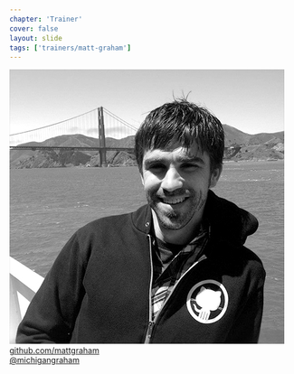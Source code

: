 ```yaml
---
chapter: 'Trainer'
cover: false
layout: slide
tags: ['trainers/matt-graham']
---
```


<img class="headshot" src="assets/headshots/matt-graham.jpg" alt="Matt Graham">

<div><i class="icon-github-alt"> </i> <a href="http://github.com/mattgraham">github.com/mattgraham</a></div>
<div><i class="icon-twitter"> </i> <a href="http://twitter.com/michigangraham">@michigangraham</a></div>
